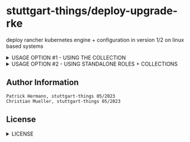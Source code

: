 # stuttgart-things/deploy-upgrade-rke

deploy rancher kubernetes engine + configuration in version 1/2 on linux based systems

<details><summary>USAGE OPTION #1 - USING THE COLLECTION</summary>

<details><summary>COLLECTION INSTALL </summary>

</details>

<details><summary>EXAMPLE PLAYBOOK CALLS</summary>

</details>

</details>

<details><summary>USAGE OPTION #2 - USING STANDALONE ROLES + COLLECTIONS</summary>


<details><summary>INSTALL REQUIREMENTS</summary>

```
cat <<EOF > ./requirements.yaml
roles:
- src: https://github.com/stuttgart-things/deploy-configure-rke.git
  scm: git
- src: https://github.com/stuttgart-things/configure-rke-node.git
  scm: git
- src: https://github.com/stuttgart-things/install-requirements.git
  scm: git
- src: https://github.com/stuttgart-things/install-configure-docker.git
  scm: git
- src: https://github.com/stuttgart-things/create-os-user.git
  scm: git
- src: https://github.com/stuttgart-things/download-install-binary.git
  scm: git

collections: 
- name: community.crypto 
  version: 2.15.1 
- name: community.general 
  version: 7.3.0 
- name: ansible.posix 
  version: 1.5.2 
- name: kubernetes.core
  version: 2.4.0
EOF

ansible-galaxy install -r ./requirements.yaml -f
```
</details>

<details><summary>EXAMPLE INVENTORY</summary>

```
cat <<EOF > ./inv
# MULTINODE-CLUSTER
[initial_master_node]
{{ .fqdn }} ansible_ssh_common_args='-o StrictHostKeyChecking=no'
[additional_master_nodes] 
{{ .fqdn }} ansible_ssh_common_args='-o StrictHostKeyChecking=no'
{{ .fqdn }} ansible_ssh_common_args='-o StrictHostKeyChecking=no'

# SINGLENODE-CLUSTER
[initial_master_node]
{{ .fqdn }} ansible_ssh_common_args='-o StrictHostKeyChecking=no'
[additional_master_nodes]
EOF
```
</details>

<details><summary>EXAMPLE RKE1 PLAYBOOK</summary>

```
cat <<EOF > ./play.yaml
---
- hosts: all
  become: true

  vars:
    rke_docker_version: '=5:23.0.6-1~ubuntu.22.04~jammy'
    rke_docker_ce_version: '5:23.0.6*'
    rke_version: 1
    rke_user_name: rke
    rke_installer_version: 1.4.8
    rke_kubernetes_version: v1.26.7-rancher1-1
    project_folder: rancher-things
    rke_create_rke_user: true
    network_plugin: calico
    rke2_airgapped_installation: false

  roles:
    - role: deploy-configure-rke
EOF

ansible-playbook -i inv play.yaml -vv
```

</details>

<details><summary>EXAMPLE RKE2 PLAYBOOK</summary>

```
cat <<EOF > ./play.yaml
- hosts: all
  become: true

  vars:
    rke_version: 2
    rke2_k8s_version: 1.26.0
    rke2_airgapped_installation: true
    rke2_release_kind: rke2r2 # rke2r1
    disable_rke2_components: 
      - rke2-ingress-nginx
      - rke-snapshot-controller
    cluster_setup: multinode
    install_containerd: false # bring your own containerd
    containerdRootPath: /var/lib/containerd/ # directory must not exist
  
  roles:
    - role: deploy-configure-rke
EOF
  
ansible-playbook -i inv play.yaml -vv
```

</details>

<details><summary>EXAMPLE RKE2 + CUSTOM CONTAINERD + PROXY PLAYBOOK</summary>

```bash
cat <<EOF > ./play.yaml
- hosts: all
  become: true
  vars:
    containerdRootPath: /net/rngvm00556/fs0
    rke_version: 2
    rke2_airgapped_installation: true
    rke2_k8s_version: 1.26.0
    rke2_release_kind: rke2r2 #rke2r1
    cluster_setup: singlenode
    rke2_airgapped_installation: false
    enable_ingress_controller: false
    install_containerd: true
    rke2_configure_proxy: true
    rke2_proxy_config: |
      HOME=/root
      export HTTP_PROXY="http://127.0.0.1:3128"
      # export..
    containerd_proxy_config: |
      Environment="HTTP_PROXY=http://127.0.0.1:3128/"
      Environment="HTTPS_PROXY=http://127.0.0.1:3128/"
      # Environment..  
  roles:
    - role: deploy-configure-rke
EOF

ansible-playbook -i inv play.yaml -vv
```
</details>

  
<details><summary>EXAMPLE K3S PLAYBOOK</summary>

```
cat <<EOF > ./play.yaml
- hosts: all
  become: true

  vars:
    install_k3s: true
    k3s_state: present
    k3s_k8s_version: 1.21.1
    k3s_release_kind: k3s1
    k3s_parameters:
      - "--write-kubeconfig-mode 644"  
    cluster_setup: multinode
    install_containerd: false # bring your own containerd
    containerdRootPath: /var/lib/containerd/ # only if install_containerd true
  
  roles:
    - role: deploy-configure-rke
EOF
  
ansible-playbook -i inv play.yaml -vv
```

</details>

<details><summary>EXAMPLE EXECUTION</summary>

```
ansible-playbook -i rke2 play.yaml -vv
```

</details>

</details>


Author Information
------------------
```
Patrick Hermann, stuttgart-things 05/2023
Christian Mueller, stuttgart-things 05/2023
```

## License
<details><summary>LICENSE</summary>

Copyright 2020 patrick hermann.

Licensed under the Apache License, Version 2.0 (the "License");
you may not use this file except in compliance with the License.
You may obtain a copy of the License at

    http://www.apache.org/licenses/LICENSE-2.0

Unless required by applicable law or agreed to in writing, software
distributed under the License is distributed on an "AS IS" BASIS,
WITHOUT WARRANTIES OR CONDITIONS OF ANY KIND, either express or implied.
See the License for the specific language governing permissions and
limitations under the License.
</details>


